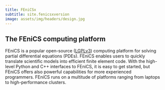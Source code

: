 ```yaml
---
title: FEniCSx
subtitle: site.fenicsxversion
image: assets/img/headers/design.jpg
---
```


## The FEniCS computing platform

FEniCS is a popular open-source 
([LGPLv3](https://www.gnu.org/licenses/lgpl-3.0.en.html)) computing 
platform for solving partial differential equations (PDEs). FEniCS 
enables users to quickly translate scientific models into efficient 
finite element code. With the high-level Python and C++ interfaces to 
FEniCS, it is easy to get started, but FEniCS offers also powerful 
capabilities for more experienced programmers. FEniCS runs on a 
multitude of platforms ranging from laptops to high-performance 
clusters.
